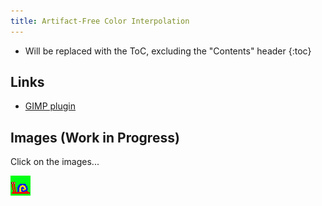 ```yaml
---
title: Artifact-Free Color Interpolation
---
```


- Will be replaced with the ToC, excluding the "Contents" header
  {:toc}

## Links

- [GIMP plugin](https://github.com/pannacotta98/ogniewski-scaler)

## Images (Work in Progress)

Click on the images...

![Snail original](images/ugly-snail.png)

